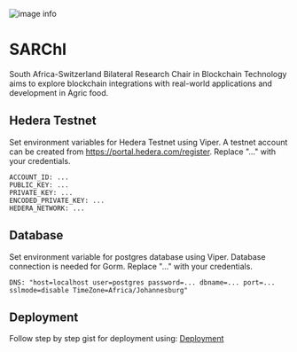 ![image info](https://blockchain.uj.ac.za/static/images/main-logo.png)

# SARChI
South Africa-Switzerland Bilateral Research Chair in Blockchain Technology aims to explore blockchain integrations with real-world applications and development in Agric food.

## Hedera Testnet
Set environment variables for Hedera Testnet using Viper. A testnet account can be created from https://portal.hedera.com/register. Replace "..." with your credentials.


```
ACCOUNT_ID: ...
PUBLIC_KEY: ...
PRIVATE_KEY: ...
ENCODED_PRIVATE_KEY: ...
HEDERA_NETWORK: ...
```

## Database
Set environment variable for postgres database using Viper. Database connection is needed for Gorm. Replace "..." with your credentials.

```
DNS: "host=localhost user=postgres password=... dbname=... port=... sslmode=disable TimeZone=Africa/Johannesburg"

```

## Deployment
Follow step by step gist for deployment using: [Deployment](https://gist.github.com/ujblockchain/9152d51a574791ed95b7e4a39ae83a18)